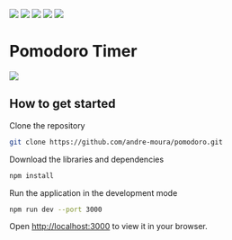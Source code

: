 <img src="https://img.shields.io/badge/Node-v18.8.0-green"/> <img src="https://img.shields.io/badge/TypeScript-5.0-darkblue"/> <img src="https://img.shields.io/badge/React-v18.2.0-blue"/> <img src="https://img.shields.io/badge/HTML-5-orange"/> <img src="https://img.shields.io/badge/CSS-3-purple"/> 

# Pomodoro Timer

<img src="https://github.com/andre-moura/pomodoro/blob/main/src/assets/images/home-page.png?raw=true"/>

## How to get started

Clone the repository
```bash
git clone https://github.com/andre-moura/pomodoro.git
```

Download the libraries and dependencies
```bash
npm install
```

Run the application in the development mode
```bash
npm run dev --port 3000
```
Open [http://localhost:3000](http://localhost:3000) to view it in your browser.
